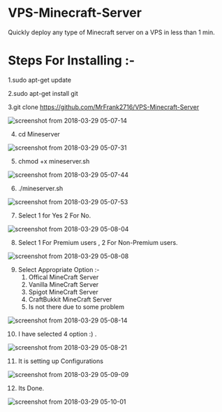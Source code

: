 # VPS-Minecraft-Server
Quickly deploy any type of Minecraft server on a VPS in less than 1 min.

# Steps For Installing :-


1.sudo apt-get update

2.sudo apt-get install git

3.git clone https://github.com/MrFrank2716/VPS-Minecraft-Server

![screenshot from 2018-03-29 05-07-14](https://user-images.githubusercontent.com/35455566/38054666-812ebf5e-3310-11e8-9f00-9f2ac869deaf.png)

4. cd Mineserver

![screenshot from 2018-03-29 05-07-31](https://user-images.githubusercontent.com/35455566/38054701-9e7aa816-3310-11e8-9bdd-842ba8e358c9.png)

5. chmod +x mineserver.sh

![screenshot from 2018-03-29 05-07-44](https://user-images.githubusercontent.com/35455566/38054746-b612cb02-3310-11e8-8ddb-eb12b7f178cd.png)

6. ./mineserver.sh

![screenshot from 2018-03-29 05-07-53](https://user-images.githubusercontent.com/35455566/38054764-c01d3862-3310-11e8-8ee6-f2cfe27601b3.png)


7. Select 1 for Yes 2 For No.

![screenshot from 2018-03-29 05-08-04](https://user-images.githubusercontent.com/35455566/38054776-cb0d421c-3310-11e8-9380-6d8b7b64e02e.png)

8. Select 1 For Premium users , 2 For Non-Premium users.

![screenshot from 2018-03-29 05-08-08](https://user-images.githubusercontent.com/35455566/38054842-ec825950-3310-11e8-9ebc-3dc5e8891ac9.png)

9. Select Appropriate Option :-
	 1. Offical MineCraft Server
	 2. Vanilla MineCraft Server
	 3. Spigot MineCraft Server
	 4. CraftBukkit MineCraft Server
   5. Is not there due to some problem

![screenshot from 2018-03-29 05-08-14](https://user-images.githubusercontent.com/35455566/38054879-115ece2a-3311-11e8-958f-99bf88aa12a8.png)

10. I have selected 4 option :) .

![screenshot from 2018-03-29 05-08-21](https://user-images.githubusercontent.com/35455566/38055003-6526d868-3311-11e8-8369-7c7bb44a8d4f.png)

11. It is setting up Configurations

![screenshot from 2018-03-29 05-09-09](https://user-images.githubusercontent.com/35455566/38055067-8de3916a-3311-11e8-8518-6b780974358c.png)

12. Its Done.


![screenshot from 2018-03-29 05-10-01](https://user-images.githubusercontent.com/35455566/38055131-b999d364-3311-11e8-9d92-9f43c7d1ab18.png)
